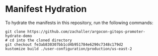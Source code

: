 # Manifest Hydration

To hydrate the manifests in this repository, run the following commands:

```shell
git clone https://github.com/zachaller/argocon-gitops-promoter-hydrate-demo
# cd into the cloned directory
git checkout fe3ab830307bb1cd4b951784e6290c7348c179d2
kustomize build ./user-configuration/production/us-east-2
```
